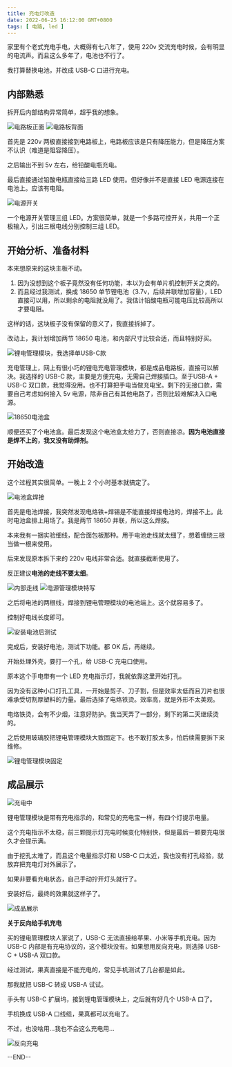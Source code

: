 ```yaml
---
title: 充电灯改造
date: 2022-06-25 16:12:00 GMT+0800
tags: [ 电路, led ]
---
```


家里有个老式充电手电，大概得有七八年了，使用 220v 交流充电时候，会有明显的电流声。而且这么多年了，电池也不行了。

我打算替换电池，并改成 USB-C 口进行充电。

<!-- truncate -->

## 内部熟悉

拆开后内部结构异常简单，超乎我的想象。

<img src="https://cdn.nlark.com/yuque/0/2022/jpeg/86612/1656149605582-183ab3e2-7a58-4621-906c-c9225e5e493e.jpeg" referrerpolicy="no-referrer" alt="电路板正面" />

<img src="https://cdn.nlark.com/yuque/0/2022/jpeg/86612/1656149604358-8bd41995-1e07-4d75-959a-e14458f60e85.jpeg" referrerpolicy="no-referrer" alt="电路板背面" />

首先是 220v 两极直接接到电路板上，电路板应该是只有降压能力，但是降压方案不认识（难道是阻容降压）。

之后输出不到 5v 左右，给铅酸电瓶充电。

最后直接通过铅酸电瓶直接给三路 LED 使用。但好像并不是直接 LED 电源连接在电池上。应该有电阻。

<img src="https://cdn.nlark.com/yuque/0/2022/jpeg/86612/1656149605438-959270ed-b1e6-451a-a99e-ccc9777ebe5c.jpeg" referrerpolicy="no-referrer" alt="电源开关" />

一个电源开关管理三组 LED。方案很简单，就是一个多路可控开关，共用一个正极输入，引出三根电线分别控制三组 LED。

## 开始分析、准备材料

本来想原来的这块主板不动。

1. 因为没想到这个板子竟然没有任何功能，本以为会有单片机控制开关之类的。
2. 而且经过我测试，换成 18650 单节锂电池（3.7v，后续并联增加容量），LED 直接可以用，所以剩余的电阻就没用了。我估计铅酸电瓶可能电压比较高所以才要电阻。

这样的话，这块板子没有保留的意义了，我直接拆掉了。

改动上，我计划增加两节 18650 电池，和内部尺寸比较合适，而且特别好买。

<img src="https://cdn.nlark.com/yuque/0/2022/jpeg/86612/1656149594077-cc432bcc-cda4-487b-9da7-fab1666717a3.jpeg" referrerpolicy="no-referrer" alt="锂电管理模块，我选择单USB-C款" />

充电管理上，网上有很小巧的锂电充电管理模块，都是成品电路板，直接可以解决。我选择的 USB-C 款，主要是方便充电，无需自己焊接插口。至于USB-A + USB-C 双口款，我觉得没用。也不打算把手电当做充电宝。剩下的无接口款，需要自己考虑如何接入 5v 电源，除非自己有其他电路了，否则比较难解决入口电源。

<img src="https://cdn.nlark.com/yuque/0/2022/jpeg/86612/1656149593511-c2e0cf80-df23-4f76-9ff0-761af0de6a30.jpeg" referrerpolicy="no-referrer" alt="18650电池盒" />

顺便还买了个电池盒。最后发现这个电池盒太给力了，否则直接凉。**因为电池直接是焊不上的，我又没有助焊剂。**

## 开始改造

这个过程其实很简单。一晚上 2 个小时基本就搞定了。

<img src="https://cdn.nlark.com/yuque/0/2022/jpeg/86612/1656149610152-afd7148a-8b91-4195-9af1-5d3dc8255730.jpeg" referrerpolicy="no-referrer" alt="电池盒焊接" />

首先是电池焊接，我突然发现电烙铁+焊锡是不能直接焊接电池的，焊接不上。此时电池盒排上用场了。我是两节 18650 并联，所以这么焊接。

本来我有一捆实验细线，配合面包板那种。用于电池走线就太细了，想着缠绕三根当做一根来使用。

后来发现原本拆下来的 220v 电线非常合适。就直接截断使用了。

反正建议**电池的走线不要太细**。

<img src="https://cdn.nlark.com/yuque/0/2022/jpeg/86612/1656149611054-4d6bef60-8c0d-4a8f-80fe-580918bf6ced.jpeg" referrerpolicy="no-referrer" alt="内部走线" />

<img src="https://cdn.nlark.com/yuque/0/2022/jpeg/86612/1656149621791-9d4eb8ff-a51b-4c7d-85d2-4d3eb93cf46d.jpeg" referrerpolicy="no-referrer" alt="电源管理模块特写" />

之后将电池的两根线，焊接到锂电管理模块的电池端上。这个就容易多了。

控制好电线长度即可。

<img src="https://cdn.nlark.com/yuque/0/2022/jpeg/86612/1656149623415-f6eae9c9-71a0-456a-9eee-55a31fdae620.jpeg" referrerpolicy="no-referrer" alt="安装电池后测试" />

完成后，安装好电池，测试下功能。都 OK 后，再继续。

开始处理外壳，要打一个孔，给 USB-C 充电口使用。

原本这个手电带有一个 LED 充电指示灯，我就依靠这里开始打孔。

因为没有这种小口打孔工具，一开始是剪子、刀子割，但是效率太低而且刀片也很难承受切割厚塑料的力量。最后选择了电烙铁烫。效率高，就是外形不太美观。

电烙铁烫，会有不少烟，注意好防护。我当天弄了一部分，剩下的第二天继续烫的。

之后使用玻璃胶把锂电管理模块大致固定下。也不敢打胶太多，怕后续需要拆下来维修。

<img src="https://cdn.nlark.com/yuque/0/2022/jpeg/86612/1656149623172-2a203b14-60fb-4ac0-8086-f1319aef83d7.jpeg" referrerpolicy="no-referrer" alt="锂电管理模块固定" />

## 成品展示

<img src="https://cdn.nlark.com/yuque/0/2022/jpeg/86612/1656149625290-b6df4e44-4002-4f60-b762-51fcdedeefdd.jpeg" referrerpolicy="no-referrer" alt="充电中" />

锂电管理模块是带有充电指示的，和常见的充电宝一样，有四个灯提示电量。

这个充电指示不太稳，前三颗提示灯充电时候变化特别快，但是最后一颗要充电很久才会提示满。

由于挖孔太难了，而且这个电量指示灯和 USB-C 口太近，我也没有打孔经验，就放弃把充电灯对外展示了。

如果非要看充电状态，自己手动拧开灯头就行了。

安装好后，最终的效果就这样子了。

<img src="https://cdn.nlark.com/yuque/0/2022/jpeg/86612/1656150142997-04b49749-150e-47e8-9773-aaf0f0fdc8a3.jpeg" referrerpolicy="no-referrer" alt="成品展示" />

**关于反向给手机充电**

买的锂电管理模块人家说了，USB-C 无法直接给苹果、小米等手机充电。因为 USB-C 内部是有充电协议的，这个模块没有。如果想用反向充电，则选择 USB-C + USB-A 双口款。

经过测试，果真直接是不能充电的，常见手机测试了几台都是如此。

那我就把 USB-C 转成 USB-A 试试。

手头有 USB-C 扩展坞，接到锂电管理模块上，之后就有好几个 USB-A 口了。

手机换成 USB-A 口线缆，果真都可以充电了。

不过，也没啥用...我也不会这么充电用...

<img src="https://cdn.nlark.com/yuque/0/2022/jpeg/86612/1656149625419-f32c6e6c-98f7-41e7-9cb6-feee9151857f.jpeg" referrerpolicy="no-referrer" alt="反向充电" />

--END--
